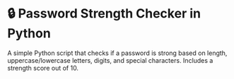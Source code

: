 # 🔒 Password Strength Checker in Python

A simple Python script that checks if a password is strong based on length, uppercase/lowercase letters, digits, and special characters. Includes a strength score out of 10.
